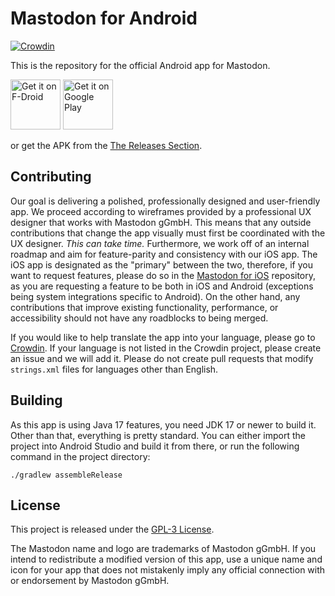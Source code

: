 Mastodon for Android
======================

[![Crowdin](https://badges.crowdin.net/mastodon-for-android/localized.svg)](https://crowdin.com/project/mastodon-for-android)

This is the repository for the official Android app for Mastodon.

[<img src="https://fdroid.gitlab.io/artwork/badge/get-it-on.png"
     alt="Get it on F-Droid"
     height="80">](https://f-droid.org/packages/org.joinmastodon.android/)
[<img src="https://play.google.com/intl/en_us/badges/images/generic/en-play-badge.png"
     alt="Get it on Google Play"
     height="80">](https://play.google.com/store/apps/details?id=org.joinmastodon.android)

or get the APK from the [The Releases Section](https://github.com/mastodon/mastodon-android/releases/latest).

## Contributing

Our goal is delivering a polished, professionally designed and user-friendly app. We proceed according to wireframes provided by a professional UX designer that works with Mastodon gGmbH. This means that any outside contributions that change the app visually must first be coordinated with the UX designer. *This can take time.* Furthermore, we work off of an internal roadmap and aim for feature-parity and consistency with our iOS app. The iOS app is designated as the "primary" between the two, therefore, if you want to request features, please do so in the [Mastodon for iOS](https://github.com/mastodon/mastodon-ios) repository, as you are requesting a feature to be both in iOS and Android (exceptions being system integrations specific to Android). On the other hand, any contributions that improve existing functionality, performance, or accessibility should not have any roadblocks to being merged.

If you would like to help translate the app into your language, please go to [Crowdin](https://crowdin.com/project/mastodon-for-android). If your language is not listed in the Crowdin project, please create an issue and we will add it. Please do not create pull requests that modify `strings.xml` files for languages other than English.

## Building

As this app is using Java 17 features, you need JDK 17 or newer to build it. Other than that, everything is pretty standard. You can either import the project into Android Studio and build it from there, or run the following command in the project directory:

```
./gradlew assembleRelease
```

## License

This project is released under the [GPL-3 License](./LICENSE).

The Mastodon name and logo are trademarks of Mastodon gGmbH. If you intend to redistribute a modified version of this app, use a unique name and icon for your app that does not mistakenly imply any official connection with or endorsement by Mastodon gGmbH.
